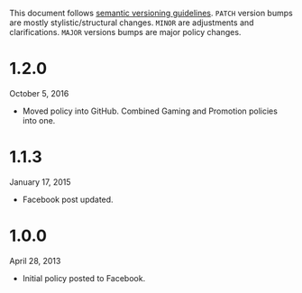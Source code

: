 
  This document follows [semantic versioning guidelines](http://semver.org/).
  `PATCH` version bumps are mostly stylistic/structural changes. `MINOR` are
  adjustments and clarifications. `MAJOR` versions bumps are major policy changes.

# 1.2.0

  October 5, 2016

  * Moved policy into GitHub. Combined Gaming and Promotion policies into one.

# 1.1.3

  January 17, 2015

  * Facebook post updated.

# 1.0.0

  April 28, 2013

  * Initial policy posted to Facebook.
